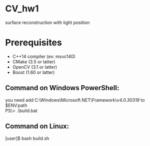 # CV_hw1
surface reconstruction with light position

# Prerequisites
  * C++14 compiler (ex: msvc140)  
  * CMake (3.5 or latter)  
  * OpenCV (3.1 or latter)  
  * Boost (1.60 or latter)  

## Command on Windows PowerShell: 
you need add C:\Windows\Microsoft.NET\Framework\\_v4.0.30319_ to $ENV:path  
PS\\> .\build.bat

## Command on  Linux:
[user]$ bash build.sh
